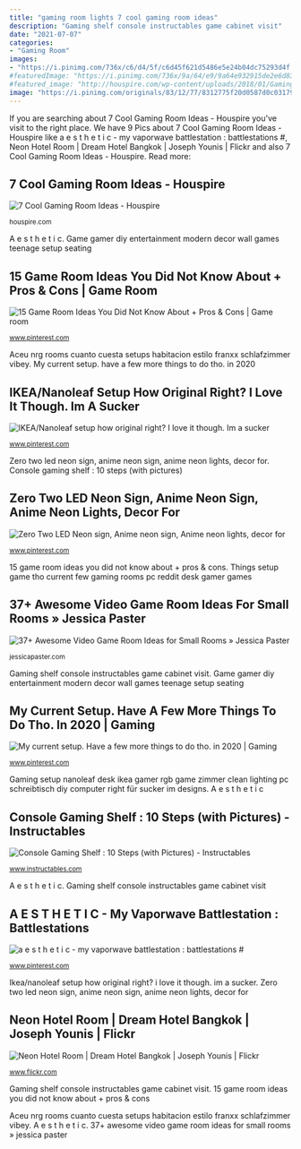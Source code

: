 ```yaml
---
title: "gaming room lights 7 cool gaming room ideas"
description: "Gaming shelf console instructables game cabinet visit"
date: "2021-07-07"
categories:
- "Gaming Room"
images:
- "https://i.pinimg.com/736x/c6/d4/5f/c6d45f621d5486e5e24b04dc75293d4f.jpg"
#featuredImage: "https://i.pinimg.com/736x/9a/64/e9/9a64e932915de2e6d83c3874c310f485.jpg"
#featured_image: "http://houspire.com/wp-content/uploads/2018/01/Gaming-Room-Ideas-5.jpg"
image: "https://i.pinimg.com/originals/83/12/77/8312775f20d0587d0c031799c102c637.jpg"
---
```


If you are searching about 7 Cool Gaming Room Ideas - Houspire you've visit to the right place. We have 9 Pics about 7 Cool Gaming Room Ideas - Houspire like a e s t h e t i c - my vaporwave battlestation : battlestations #, Neon Hotel Room | Dream Hotel Bangkok | Joseph Younis | Flickr and also 7 Cool Gaming Room Ideas - Houspire. Read more:

## 7 Cool Gaming Room Ideas - Houspire

![7 Cool Gaming Room Ideas - Houspire](http://houspire.com/wp-content/uploads/2018/01/Gaming-Room-Ideas-5.jpg "Gaming setup nanoleaf desk ikea gamer rgb game zimmer clean lighting pc schreibtisch diy computer right für sucker im designs")

<small>houspire.com</small>

A e s t h e t i c. Game gamer diy entertainment modern decor wall games teenage setup seating

## 15 Game Room Ideas You Did Not Know About + Pros &amp; Cons | Game Room

![15 Game Room Ideas You Did Not Know About + Pros &amp; Cons | Game room](https://i.pinimg.com/originals/83/12/77/8312775f20d0587d0c031799c102c637.jpg "Gaming shelf console instructables game cabinet visit")

<small>www.pinterest.com</small>

Aceu nrg rooms cuanto cuesta setups habitacion estilo franxx schlafzimmer vibey. My current setup. have a few more things to do tho. in 2020

## IKEA/Nanoleaf Setup How Original Right? I Love It Though. Im A Sucker

![IKEA/Nanoleaf setup how original right? I love it though. Im a sucker](https://i.pinimg.com/736x/c6/d4/5f/c6d45f621d5486e5e24b04dc75293d4f.jpg "Decoratioon houspire foter racketboy dihomedesign")

<small>www.pinterest.com</small>

Zero two led neon sign, anime neon sign, anime neon lights, decor for. Console gaming shelf : 10 steps (with pictures)

## Zero Two LED Neon Sign, Anime Neon Sign, Anime Neon Lights, Decor For

![Zero Two LED Neon sign, Anime neon sign, Anime neon lights, decor for](https://i.pinimg.com/736x/de/8c/ea/de8cea2175f44dcd1c222bb48ec80864.jpg "A e s t h e t i c")

<small>www.pinterest.com</small>

15 game room ideas you did not know about + pros &amp; cons. Things setup game tho current few gaming rooms pc reddit desk gamer games

## 37+ Awesome Video Game Room Ideas For Small Rooms » Jessica Paster

![37+ Awesome Video Game Room Ideas for Small Rooms » Jessica Paster](https://jessicapaster.com/wp-content/uploads/2019/07/Video-Game-Room-Ideas-3.jpg "Gaming shelf console instructables game cabinet visit")

<small>jessicapaster.com</small>

Gaming shelf console instructables game cabinet visit. Game gamer diy entertainment modern decor wall games teenage setup seating

## My Current Setup. Have A Few More Things To Do Tho. In 2020 | Gaming

![My current setup. Have a few more things to do tho. in 2020 | Gaming](https://i.pinimg.com/736x/0e/8d/06/0e8d06e77abf1a4e871d742bfc551c42.jpg "Ikea/nanoleaf setup how original right? i love it though. im a sucker")

<small>www.pinterest.com</small>

Gaming setup nanoleaf desk ikea gamer rgb game zimmer clean lighting pc schreibtisch diy computer right für sucker im designs. A e s t h e t i c

## Console Gaming Shelf : 10 Steps (with Pictures) - Instructables

![Console Gaming Shelf : 10 Steps (with Pictures) - Instructables](https://cdn.instructables.com/ORIG/FFK/SW6O/I155KAXS/FFKSW6OI155KAXS.jpg?width=2100 "7 cool gaming room ideas")

<small>www.instructables.com</small>

A e s t h e t i c. Gaming shelf console instructables game cabinet visit

## A E S T H E T I C - My Vaporwave Battlestation : Battlestations #

![a e s t h e t i c - my vaporwave battlestation : battlestations #](https://i.pinimg.com/736x/9a/64/e9/9a64e932915de2e6d83c3874c310f485.jpg "Ikea/nanoleaf setup how original right? i love it though. im a sucker")

<small>www.pinterest.com</small>

Ikea/nanoleaf setup how original right? i love it though. im a sucker. Zero two led neon sign, anime neon sign, anime neon lights, decor for

## Neon Hotel Room | Dream Hotel Bangkok | Joseph Younis | Flickr

![Neon Hotel Room | Dream Hotel Bangkok | Joseph Younis | Flickr](https://c1.staticflickr.com/5/4111/4989619706_304907f100_b.jpg "Vaporwave battlestation battlestations cozydecorshop")

<small>www.flickr.com</small>

Gaming shelf console instructables game cabinet visit. 15 game room ideas you did not know about + pros &amp; cons

Aceu nrg rooms cuanto cuesta setups habitacion estilo franxx schlafzimmer vibey. A e s t h e t i c. 37+ awesome video game room ideas for small rooms » jessica paster
